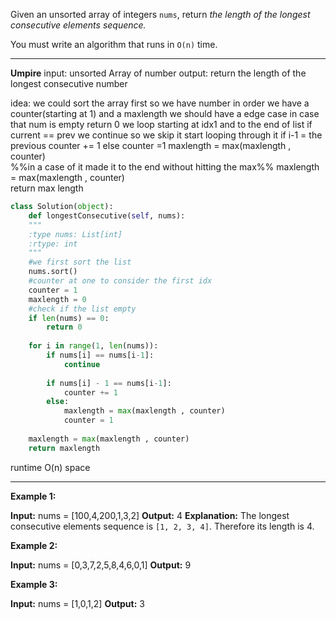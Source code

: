 Given an unsorted array of integers `nums`, return _the length of the longest consecutive elements sequence._

You must write an algorithm that runs in `O(n)` time.
****
**Umpire**
input: unsorted Array of number
output: return the length of the longest consecutive number

idea:
	we could sort the array first so we have number in order
	we have a counter(starting at 1) and a maxlength
	we should have a edge case in case that num is empty 
		return 0
	we loop starting at idx1 and to the end of list
	if current == prev we continue so we skip it
	 start looping through it
	 if i-1 = the previous
		 counter += 1
	else 
		counter =1
		maxlength = max(maxlength , counter)	
	 %%in a case of it made it to the end without hitting the max%%
	maxlength = max(maxlength , counter)	 
	return max length

```python
class Solution(object):
	def longestConsecutive(self, nums):
	"""
	:type nums: List[int]
	:rtype: int
	"""
	#we first sort the list
	nums.sort()
	#counter at one to consider the first idx
	counter = 1
	maxlength = 0
	#check if the list empty
	if len(nums) == 0:
		return 0
		
	for i in range(1, len(nums)):
		if nums[i] == nums[i-1]:
			continue
			
		if nums[i] - 1 == nums[i-1]:
			counter += 1
		else:
			maxlength = max(maxlength , counter)
			counter = 1
	
	maxlength = max(maxlength , counter)
	return maxlength
```
runtime O(n)
space

****
**Example 1:**

**Input:** nums = [100,4,200,1,3,2]
**Output:** 4
**Explanation:** The longest consecutive elements sequence is `[1, 2, 3, 4]`. Therefore its length is 4.

**Example 2:**

**Input:** nums = [0,3,7,2,5,8,4,6,0,1]
**Output:** 9

**Example 3:**

**Input:** nums = [1,0,1,2]
**Output:** 3